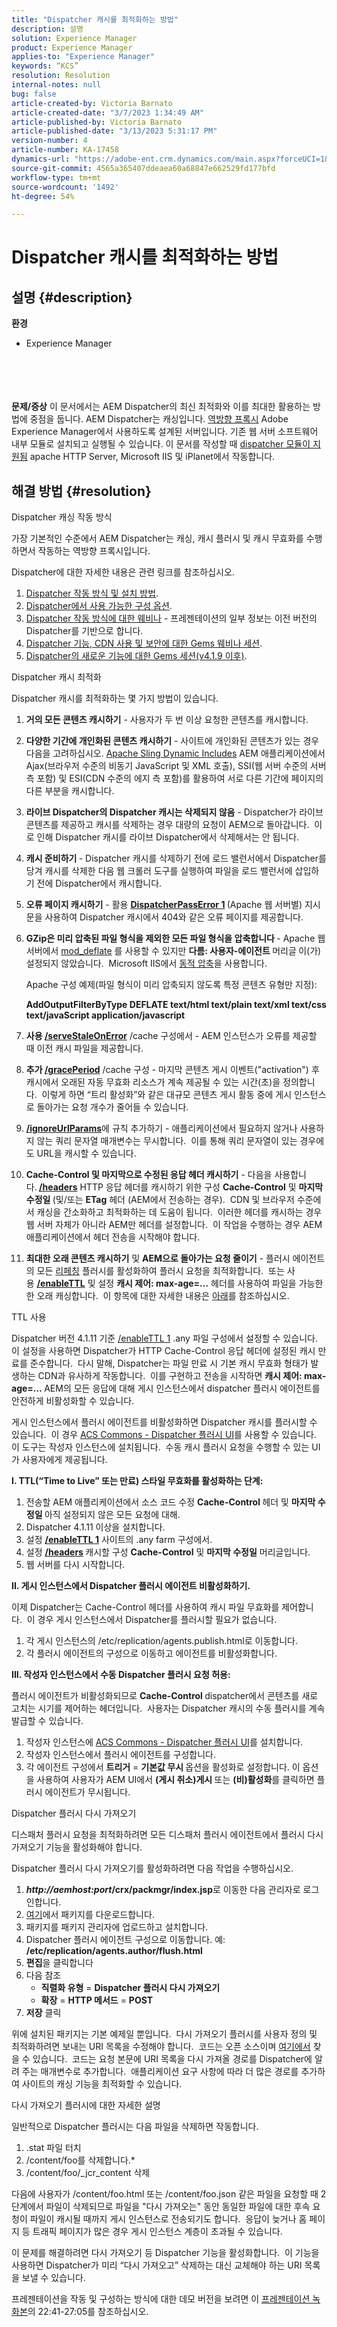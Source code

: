 ```yaml
---
title: "Dispatcher 캐시를 최적화하는 방법"
description: 설명
solution: Experience Manager
product: Experience Manager
applies-to: "Experience Manager"
keywords: “KCS”
resolution: Resolution
internal-notes: null
bug: false
article-created-by: Victoria Barnato
article-created-date: "3/7/2023 1:34:49 AM"
article-published-by: Victoria Barnato
article-published-date: "3/13/2023 5:31:17 PM"
version-number: 4
article-number: KA-17458
dynamics-url: "https://adobe-ent.crm.dynamics.com/main.aspx?forceUCI=1&pagetype=entityrecord&etn=knowledgearticle&id=e968323b-88bc-ed11-83ff-6045bd006b3d"
source-git-commit: 4565a365407ddeaea60a68847e662529fd177bfd
workflow-type: tm+mt
source-wordcount: '1492'
ht-degree: 54%

---
```


# Dispatcher 캐시를 최적화하는 방법

## 설명 {#description}

<b>환경</b>
- Experience Manager

<br><br> <br><br><b>문제/증상</b>
이 문서에서는 AEM Dispatcher의 최신 최적화와 이를 최대한 활용하는 방법에 중점을 둡니다. AEM Dispatcher는 캐싱입니다. [역방향 프록시](https://stackoverflow.com/questions/224664/difference-between-proxy-server-and-reverse-proxy-server) Adobe Experience Manager에서 사용하도록 설계된 서버입니다. 기존 웹 서버 소프트웨어 내부 모듈로 설치되고 실행될 수 있습니다. 이 문서를 작성할 때 [dispatcher 모듈이 지원됨](https://experienceleague.adobe.com/docs/experience-manager-dispatcher/using/getting-started/dispatcher-install.html) apache HTTP Server, Microsoft IIS 및 iPlanet에서 작동합니다.


## 해결 방법 {#resolution}


Dispatcher 캐싱 작동 방식

가장 기본적인 수준에서 AEM Dispatcher는 캐싱, 캐시 플러시 및 캐시 무효화를 수행하면서 작동하는 역방향 프록시입니다.

Dispatcher에 대한 자세한 내용은 관련 링크를 참조하십시오.

1. [Dispatcher 작동 방식 및 설치 방법](https://experienceleague.adobe.com/docs/experience-manager-dispatcher/using/dispatcher.html).
2. [Dispatcher에서 사용 가능한 구성 옵션](https://experienceleague.adobe.com/docs/experience-manager-dispatcher/using/configuring/dispatcher-configuration.html?lang=ko-KR).
3. [Dispatcher 작동 방식에 대한 웨비나](https://github.com/cqsupport/webinar-dispatchercache) - 프레젠테이션의 일부 정보는 이전 버전의 Dispatcher를 기반으로 합니다.
4. [Dispatcher 기능, CDN 사용 및 보안에 대한 Gems 웨비나 세션](https://experienceleague.adobe.com/docs/experience-manager-gems-events/gems/gems2015/aem-dispatcher-caching-new-features-and-optimizations.html).
5. [Dispatcher의 새로운 기능에 대한 Gems 세션(v4.1.9 이후)](https://experienceleague.adobe.com/docs/experience-manager-gems-events/gems/gems2014/aem-dispatcher.html).


Dispatcher 캐시 최적화

Dispatcher 캐시를 최적화하는 몇 가지 방법이 있습니다.

1. <b>거의 모든 콘텐츠 캐시하기</b> - 사용자가 두 번 이상 요청한 콘텐츠를 캐시합니다.
2. <b>다양한 기간에 개인화된 콘텐츠 캐시하기</b> - 사이트에 개인화된 콘텐츠가 있는 경우 다음을 고려하십시오. [Apache Sling Dynamic Includes](https://experienceleague.adobe.com/docs/experience-manager-learn/foundation/development/set-up-sling-dynamic-include.html) AEM 애플리케이션에서 Ajax(브라우저 수준의 비동기 JavaScript 및 XML 호출), SSI(웹 서버 수준의 서버측 포함) 및 ESI(CDN 수준의 에지 측 포함)를 활용하여 서로 다른 기간에 페이지의 다른 부분을 캐시합니다.
3. <b>라이브 Dispatcher의 Dispatcher 캐시는 삭제되지 않음</b> - Dispatcher가 라이브 콘텐츠를 제공하고 캐시를 삭제하는 경우 대량의 요청이 AEM으로 돌아갑니다.  이로 인해 Dispatcher 캐시를 라이브 Dispatcher에서 삭제해서는 안 됩니다.
4. <b>캐시 준비하기 </b>- Dispatcher 캐시를 삭제하기 전에 로드 밸런서에서 Dispatcher를 당겨 캐시를 삭제한 다음 웹 크롤러 도구를 실행하여 파일을 로드 밸런서에 삽입하기 전에 Dispatcher에서 캐시합니다.
5. <b>오류 페이지 캐시하기</b> - 활용 <b>[DispatcherPassError 1](https://helpx.adobe.com/kr/experience-manager/dispatcher/using/dispatcher-install.html#ApacheWebServer) </b>(Apache 웹 서버별) 지시문을 사용하여 Dispatcher 캐시에서 404와 같은 오류 페이지를 제공합니다.
6. <b>GZip은 미리 압축된 파일 형식을 제외한 모든 파일 형식을 압축합니다 </b>- Apache 웹 서버에서 [mod_deflate](https://httpd.apache.org/docs/2.4/mod/mod_deflate.html) 를 사용할 수 있지만 <b>다름: 사용자-에이전트 </b>머리글<b> </b>이(가) 설정되지 않았습니다.  Microsoft IIS에서 [동적 압축](https://learn.microsoft.com/en-us/iis/configuration/system.webserver/httpcompression/)을 사용합니다.

   Apache 구성 예제(파일 형식이 미리 압축되지 않도록 특정 콘텐츠 유형만 지정):

   <b>AddOutputFilterByType DEFLATE text/html text/plain text/xml text/css text/javaScript application/javascript</b>
7. <b>사용 [/serveStaleOnError](https://helpx.adobe.com/kr/experience-manager/kb/ServeStaleContentOnError.html)</b> /cache 구성에서 - AEM 인스턴스가 오류를 제공할 때 이전 캐시 파일을 제공합니다.
8. <b>추가 [/gracePeriod](https://docs.adobe.com/content/help/ko-KR/experience-manager-dispatcher/using/configuring/dispatcher-configuration.html#configuring-the-dispatcher-cache-cache)</b> /cache 구성 - 마지막 콘텐츠 게시 이벤트(&quot;activation&quot;) 후 캐시에서 오래된 자동 무효화 리소스가 계속 제공될 수 있는 시간(초)을 정의합니다.  이렇게 하면 “트리 활성화”와 같은 대규모 콘텐츠 게시 활동 중에 게시 인스턴스로 돌아가는 요청 개수가 줄어들 수 있습니다.
9. <b> [/ignoreUrlParams](https://helpx.adobe.com/kr/experience-manager/dispatcher/using/dispatcher-configuration.html#IgnoringURLParameters)</b>에 규칙 추가하기 - 애플리케이션에서 필요하지 않거나 사용하지 않는 쿼리 문자열 매개변수는 무시합니다.  이를 통해 쿼리 문자열이 있는 경우에도 URL을 캐시할 수 있습니다.
10. <b>Cache-Control 및 마지막으로 수정된 응답 헤더 캐시하기</b> - 다음을 사용합니다.<b> [/headers](https://helpx.adobe.com/kr/experience-manager/dispatcher/using/dispatcher-configuration.html#CachingHTTPResponseHeaders)</b> HTTP 응답 헤더를 캐시하기 위한 구성 <b>Cache-Control</b> 및 <b>마지막 수정일 </b>(및/또는 <b>ETag</b> 헤더 (AEM에서 전송하는 경우).  CDN 및 브라우저 수준에서 캐싱을 간소화하고 최적화하는 데 도움이 됩니다.  이러한 헤더를 캐시하는 경우 웹 서버 자체가 아니라 AEM만 헤더를 설정합니다.  이 작업을 수행하는 경우 AEM 애플리케이션에서 헤더 전송을 시작해야 합니다.
11. <b>최대한 오래 콘텐츠 캐시하기</b> 및 <b>AEM으로 돌아가는 요청 줄이기</b> - 플러시 에이전트의 모든 [리페칭](https://helpx.adobe.com/kr/experience-manager/kb/optimizing-the-dispatcher-cache.html#refetching-flush) 플러시를 활성화하여 플러시 요청을 최적화합니다.  또는 사용 [<b>/enableTTL</b>](https://helpx.adobe.com/experience-manager/kb/optimizing-the-dispatcher-cache.html#use-ttls) 및 설정 <b>캐시 제어: max-age=...</b> 헤더를 사용하여 파일을 가능한 한 오래 캐싱합니다.  이 항목에 대한 자세한 내용은 [아래](https://helpx.adobe.com/kr/experience-manager/kb/optimizing-the-dispatcher-cache.html#use-ttls)를 참조하십시오.


TTL 사용

Dispatcher 버전 4.1.11 기준 [/enableTTL 1](https://experienceleague.adobe.com/docs/experience-manager-dispatcher/using/configuring/dispatcher-configuration.html?lang=en#configuring-time-based-cache-invalidation-enablettl) .any 파일 구성에서 설정할 수 있습니다.  이 설정을 사용하면 Dispatcher가 HTTP Cache-Control 응답 헤더에 설정된 캐시 만료를 준수합니다.  다시 말해, Dispatcher는 파일 만료 시 기본 캐시 무효화 형태가 발생하는 CDN과 유사하게 작동합니다.  이를 구현하고 전송을 시작하면 <b>캐시 제어: max-age=... </b>AEM의 모든 응답에 대해 게시 인스턴스에서 dispatcher 플러시 에이전트를 안전하게 비활성화할 수 있습니다.

게시 인스턴스에서 플러시 에이전트를 비활성화하면 Dispatcher 캐시를 플러시할 수 있습니다.  이 경우 [ACS Commons - Dispatcher 플러시 UI](https://adobe-consulting-services.github.io/acs-aem-commons/features/dispatcher-flush-ui/index.html)를 사용할 수 있습니다.  이 도구는 작성자 인스턴스에 설치됩니다.  수동 캐시 플러시 요청을 수행할 수 있는 UI가 사용자에게 제공됩니다.

<b>I. TTL(“Time to Live” 또는 만료) 스타일 무효화를 활성화하는 단계:</b>

1. 전송할 AEM 애플리케이션에서 소스 코드 수정 <b>Cache-Control </b>헤더 및 <b>마지막 수정일 </b>아직 설정되지 않은 모든 요청에 대해.
2. Dispatcher 4.1.11 이상을 설치합니다.
3. 설정 <b>[/enableTTL 1](https://helpx.adobe.com/kr/experience-manager/dispatcher/using/dispatcher-configuration.html#ConfiguringTimeBasedCacheInvalidationenableTTL)</b> 사이트의 .any farm 구성에서.
4. 설정 <b>[/headers](https://helpx.adobe.com/kr/experience-manager/dispatcher/using/dispatcher-configuration.html#CachingHTTPResponseHeaders) </b>캐시할 구성 <b>Cache-Control</b> 및 <b>마지막 수정일</b> 머리글입니다.
5. 웹 서버를 다시 시작합니다.


<b>II. 게시 인스턴스에서 Dispatcher 플러시 에이전트 비활성화하기.</b>

이제 Dispatcher는 Cache-Control 헤더를 사용하여 캐시 파일 무효화를 제어합니다.  이 경우 게시 인스턴스에서 Dispatcher를 플러시할 필요가 없습니다.

1. 각 게시 인스턴스의 /etc/replication/agents.publish.html로 이동합니다.
2. 각 플러시 에이전트의 구성으로 이동하고 에이전트를 비활성화합니다.


<b>III. 작성자 인스턴스에서 수동 Dispatcher 플러시 요청 허용:</b>

플러시 에이전트가 비활성화되므로 <b>Cache-Control </b>dispatcher에서 콘텐츠를 새로 고치는 시기를 제어하는 헤더입니다.  사용자는 Dispatcher 캐시의 수동 플러시를 계속 발급할 수 있습니다.

1. 작성자 인스턴스에 [ ACS Commons - Dispatcher 플러시 UI](https://adobe-consulting-services.github.io/acs-aem-commons/features/dispatcher-flush-ui/index.html)를 설치합니다.
2. 작성자 인스턴스에서 플러시 에이전트를 구성합니다.
3. 각 에이전트 구성에서 <b>트리거</b> = <b>기본값 무시 </b>옵션을 활성화로 설정합니다. 이 옵션을 사용하여 사용자가 AEM UI에서 <b>(게시 취소)게시 </b>또는 <b>(비)활성화</b>를 클릭하면 플러시 에이전트가 무시됩니다.


Dispatcher 플러시 다시 가져오기

디스패처 플러시 요청을 최적화하려면 모든 디스패처 플러시 에이전트에서 플러시 다시 가져오기 기능을 활성화해야 합니다.

Dispatcher 플러시 다시 가져오기를 활성화하려면 다음 작업을 수행하십시오.

1. <b>*http://aemhost:port*/crx/packmgr/index.jsp</b>로 이동한 다음 관리자로 로그인합니다.
2. [여기](https://github.com/cqsupport/webinar-dispatchercache/blob/master/packages/dispatcher-flush-refetch-samplecode-1.0.zip?raw=true)에서 패키지를 다운로드합니다.
3. 패키지를 패키지 관리자에 업로드하고 설치합니다.
4. Dispatcher 플러시 에이전트 구성으로 이동합니다. 예: <b>/etc/replication/agents.author/flush.html</b>
5. <b>편집</b>을 클릭합니다
6. 다음 참조
   - <b>직렬화 유형</b> = <b>Dispatcher 플러시 다시 가져오기</b>
   - <b>확장</b> = <b>HTTP 메서드</b> = <b>POST</b>
7. <b>저장</b> 클릭


위에 설치된 패키지는 기본 예제일 뿐입니다.  다시 가져오기 플러시를 사용자 정의 및 최적화하려면 보내는 URI 목록을 수정해야 합니다.  코드는 오픈 소스이며 [여기에서](https://github.com/cqsupport/webinar-dispatchercache/tree/master/src/refetching-flush-agent/refetch-bundle) 찾을 수 있습니다.  코드는 요청 본문에 URI 목록을 다시 가져올 경로를 Dispatcher에 알려 주는 매개변수로 추가합니다.  애플리케이션 요구 사항에 따라 더 많은 경로를 추가하여 사이트의 캐싱 기능을 최적화할 수 있습니다.

다시 가져오기 플러시에 대한 자세한 설명

일반적으로 Dispatcher 플러시는 다음 파일을 삭제하면 작동합니다.

1. .stat 파일 터치
2. /content/foo를 삭제합니다.\*
3. /content/foo/_jcr_content 삭제


다음에 사용자가 /content/foo.html 또는 /content/foo.json 같은 파일을 요청할 때 2단계에서 파일이 삭제되므로 파일을 &quot;다시 가져오는&quot; 동안 동일한 파일에 대한 후속 요청이 파일이 캐시될 때까지 게시 인스턴스로 전송되기도 합니다.  응답이 늦거나 홈 페이지 등 트래픽 페이지가 많은 경우 게시 인스턴스 계층이 초과될 수 있습니다.

이 문제를 해결하려면 다시 가져오기 등 Dispatcher 기능을 활성화합니다.  이 기능을 사용하면 Dispatcher가 미리 “다시 가져오고” 삭제하는 대신 교체해야 하는 URI 목록을 보낼 수 있습니다.

프레젠테이션을 작동 및 구성하는 방식에 대한 데모 버전을 보려면 이 [프레젠테이션 녹화본](https://my.adobeconnect.com/p7th2gf8k43)의 22:41-27:05를 참조하십시오.
